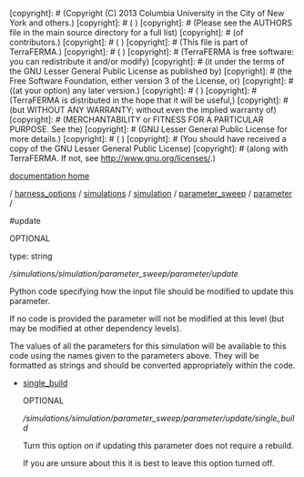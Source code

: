 [copyright]: # (Copyright (C) 2013 Columbia University in the City of New York and others.)
[copyright]: # ( )
[copyright]: # (Please see the AUTHORS file in the main source directory for a full list)
[copyright]: # (of contributors.)
[copyright]: # ( )
[copyright]: # (This file is part of TerraFERMA.)
[copyright]: # ( )
[copyright]: # (TerraFERMA is free software: you can redistribute it and/or modify)
[copyright]: # (it under the terms of the GNU Lesser General Public License as published by)
[copyright]: # (the Free Software Foundation, either version 3 of the License, or)
[copyright]: # ((at your option) any later version.)
[copyright]: # ( )
[copyright]: # (TerraFERMA is distributed in the hope that it will be useful,)
[copyright]: # (but WITHOUT ANY WARRANTY; without even the implied warranty of)
[copyright]: # (MERCHANTABILITY or FITNESS FOR A PARTICULAR PURPOSE. See the)
[copyright]: # (GNU Lesser General Public License for more details.)
[copyright]: # ( )
[copyright]: # (You should have received a copy of the GNU Lesser General Public License)
[copyright]: # (along with TerraFERMA. If not, see <http://www.gnu.org/licenses/>.)

[documentation home](Documentation)

/ [harness_options](../../../../../harness_options.md) / [simulations](../../../../simulations.md) / [simulation](../../../simulation.md) / [parameter_sweep](../../parameter_sweep.md) / [parameter](../parameter.md) /

#update

OPTIONAL 

type: string

*/simulations/simulation/parameter_sweep/parameter/update*

Python code specifying how the input file should be modified to update this parameter.

If no code is provided the parameter will not be modified at this level 
(but may be modified at other dependency levels).

The values of all the parameters for this simulation will be available to this code using 
the names given to the parameters above.  They will be formatted as strings and should be converted 
appropriately within the code.

* [single_build](update/single_build.md "child")

    OPTIONAL 

    */simulations/simulation/parameter_sweep/parameter/update/single_build*

    Turn this option on if updating this parameter does not require a rebuild.  
    
    If you are unsure about this it is best to leave this option turned off.

[autogenerated]: # (This file was automatically generated from the schema file:/home/cwilson/repos/github/TerraFERMA/TerraFERMA/buckettools/schemas/simulations.rng.)

